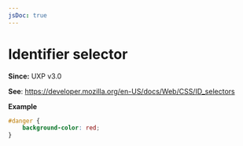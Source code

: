 ```yaml
---
jsDoc: true
---
```

# Identifier selector

**Since:** UXP v3.0

**See**: https://developer.mozilla.org/en-US/docs/Web/CSS/ID_selectors

**Example**

```css
#danger {
    background-color: red;
}
```